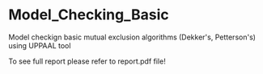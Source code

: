 # Model_Checking_Basic
Model checkign basic mutual exclusion algorithms (Dekker's, Petterson's) using UPPAAL tool

To see full report please refer to report.pdf file!
